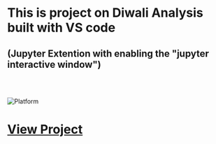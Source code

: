 <h1>This is project on Diwali Analysis built with VS code <h2>(Jupyter Extention with enabling the "jupyter interactive window")<h2></h1> <br> <br> <img src="https://github.com/lmno3418/data_project/blob/main/Capture.JPG" alt="Platform"> <br> 
<h1><a href="https://lmno3418.github.io/DataAnalysis_Diwali-Sales_project/">View Project</a></h1>

